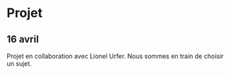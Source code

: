 # Projet
## 16 avril
Projet en collaboration avec Lionel Urfer.
Nous sommes en train de choisir un sujet.